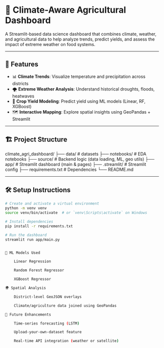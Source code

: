 # 🌾 Climate-Aware Agricultural Dashboard

A Streamlit-based data science dashboard that combines climate, weather, and agricultural data to help analyze trends, predict yields, and assess the impact of extreme weather on food systems.

---

## 🚀 Features

- 📊 **Climate Trends**: Visualize temperature and precipitation across districts
- 🌪 **Extreme Weather Analysis**: Understand historical droughts, floods, heatwaves
- 🌾 **Crop Yield Modeling**: Predict yield using ML models (Linear, RF, XGBoost)
- 🗺 **Interactive Mapping**: Explore spatial insights using GeoPandas + Streamlit

---

## 🏗 Project Structure

climate_agri_dashboard/
├── data/ # datasets
├── notebooks/ # EDA notebooks
├── source/ # Backend logic (data loading, ML, geo utils)
├── app/ # Streamlit dashboard (main & pages)
├── .streamlit/ # Streamlit config
├── requirements.txt # Dependencies
└── README.md



---

## 🛠️ Setup Instructions

```bash
# Create and activate a virtual environment
python -m venv venv
source venv/bin/activate  # or `venv\Scripts\activate` on Windows

# Install dependencies
pip install -r requirements.txt

# Run the dashboard
streamlit run app/main.py


🧠 ML Models Used

    Linear Regression

    Random Forest Regressor

    XGBoost Regressor

🌍 Spatial Analysis

    District-level GeoJSON overlays

    Climate/agriculture data joined using GeoPandas

📌 Future Enhancements

    Time-series forecasting (LSTM)

    Upload-your-own-dataset feature

    Real-time API integration (weather or satellite)
